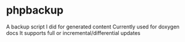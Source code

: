 phpbackup
=========

A backup script I did for generated content
Currently used for doxygen docs
It supports full or incremental/differential updates


